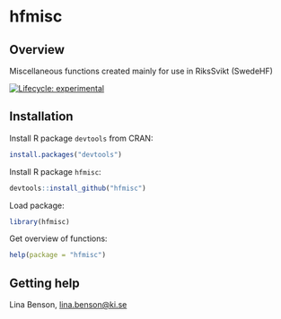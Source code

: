 
<!-- README.md is generated from README.Rmd. Please edit that file -->

# hfmisc

## Overview

Miscellaneous functions created mainly for use in RiksSvikt (SwedeHF)

<!-- badges: start -->

[![Lifecycle:
experimental](https://img.shields.io/badge/lifecycle-stable-green.svg)](https://www.tidyverse.org/lifecycle/#stable)

<!-- badges: end -->

## Installation

Install R package `devtools` from CRAN:

``` r
install.packages("devtools")
```

Install R package `hfmisc`:

``` r
devtools::install_github("hfmisc")
```

Load package:

``` r
library(hfmisc)
```

Get overview of functions:

``` r
help(package = "hfmisc")
```

## Getting help

Lina Benson, <lina.benson@ki.se>
